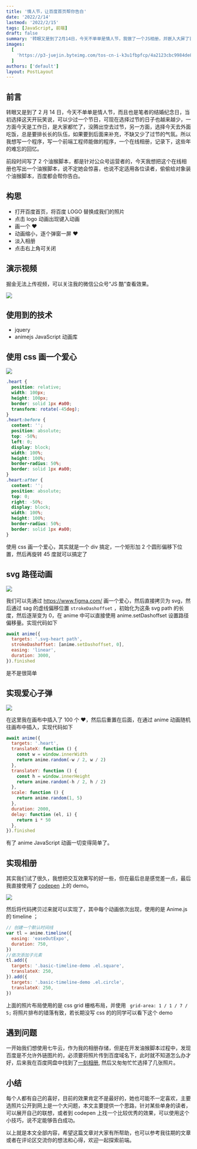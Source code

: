 ```yaml
---
title: '情人节，让百度首页帮你告白'
date: '2022/2/14'
lastmod: '2022/2/15'
tags: [JavaScript, 前端]
draft: false
summary: '转眼又是到了2月14日，今天不单单是情人节，我做了一个JS相册，并嵌入大屏了百度首页中，偷偷给对象装个油猴脚本，百度都会帮你告白。'
images:
  [
    'https://p3-juejin.byteimg.com/tos-cn-i-k3u1fbpfcp/4a2123cbc9984de898a771213d7b0f62~tplv-k3u1fbpfcp-watermark.image?',
  ]
authors: ['default']
layout: PostLayout
---
```


## 前言

转眼又是到了 2 月 14 日，今天不单单是情人节，而且也是笔者的结婚纪念日，当初选择这天开玩笑说，可以少过一个节日，可现在选择过节的日子也越来越少，一方面今天是工作日，是大家都忙了，没腾出空去过节，另一方面，选择今天去外面吃饭，总是要排长长的队伍，如果要到后面来补充，不缺又少了过节的气氛。所以我想写一个程序，写一个前端工程师能做的程序，一个在线相册，记录下，这些年的难忘的回忆。

前段时间写了 2 个油猴脚本，都是针对公众号运营者的，今天我想把这个在线相册也写出一个油猴脚本，说不定她会惊喜，也说不定适用各位读者，偷偷给对象装个油猴脚本，百度都会帮你告白。

## 构思

- 打开百度首页，将百度 LOGO 替换成我们的照片
- 点击 logo 动画出现键入动画
- 画一个 ❤️
- 动画缩小，逐个弹窗一屏 ❤️
- 淡入相册
- 点击右上角可关闭

## 演示视频

掘金无法上传视频，可以关注我的微信公众号“JS 酷”查看效果。

![](https://p3-juejin.byteimg.com/tos-cn-i-k3u1fbpfcp/a4bba0df8ed4471596bd72a33ed85dab~tplv-k3u1fbpfcp-zoom-1.image)

## 使用到的技术

- jquery
- animejs JavaScript 动画库

## 使用 css 画一个爱心

![](https://p3-juejin.byteimg.com/tos-cn-i-k3u1fbpfcp/c78bba42cbfa4dc4a96a59df99fbe136~tplv-k3u1fbpfcp-zoom-1.image)

```css
.heart {
  position: relative;
  width: 100px;
  height: 100px;
  border: solid 1px #a00;
  transform: rotate(-45deg);
}
.heart:before {
  content: '';
  position: absolute;
  top: -50%;
  left: 0;
  display: block;
  width: 100%;
  height: 100%;
  border-radius: 50%;
  border: solid 1px #a00;
}
.heart:after {
  content: '';
  position: absolute;
  top: 0;
  right: -50%;
  display: block;
  width: 100%;
  height: 100%;
  border-radius: 50%;
  border: solid 1px #a00;
}
```

使用 css 画一个爱心，其实就是一个 div 搞定，一个矩形加 2 个圆形偏移下位置，然后再旋转 45 度就可以搞定了

## svg 路径动画

![](https://p3-juejin.byteimg.com/tos-cn-i-k3u1fbpfcp/5b274f854a434188b0e5b502ccc4fd92~tplv-k3u1fbpfcp-zoom-1.image)

我们可以先通过 https://www.figma.com/ 画一个爱心，然后直接拷贝为 svg，然后通过 sag 的虚线偏移位置 `strokeDashoffset` ，初始化为这条 svg path 的长度，然后逐渐变为 0，在 anime 中可以直接使用 anime.setDashoffset 设置路径偏移量。实现代码如下

```js
await anime({
  targets: '.svg-heart path',
  strokeDashoffset: [anime.setDashoffset, 0],
  easing: 'linear',
  duration: 3000,
}).finished
```

是不是很简单

## 实现爱心子弹

![](https://p3-juejin.byteimg.com/tos-cn-i-k3u1fbpfcp/c8bebb73b4674cca9e46744aa8c8313b~tplv-k3u1fbpfcp-zoom-1.image)

在这里我在画布中插入了 100 个 ❤️，然后后重置在后面，在通过 anime 动画随机往画布中插入，实现代码如下

```js
await anime({
  targets: '.heart',
  translateX: function () {
    const w = window.innerWidth
    return anime.random(-w / 2, w / 2)
  },
  translateY: function () {
    const h = window.innerHeight
    return anime.random(-h / 2, h / 2)
  },
  scale: function () {
    return anime.random(1, 5)
  },
  duration: 2000,
  delay: function (el, i) {
    return i * 50
  },
}).finished
```

有了 anime JavaScript 动画一切变得简单了。

## 实现相册

其实我们试了很久，我想把交互效果写的好一些，但在最后总是感觉差一点，最后我直接使用了 [codepen](https://codepen.io/haja-ran/pen/mdEJzRd) 上的 demo。

![](https://p3-juejin.byteimg.com/tos-cn-i-k3u1fbpfcp/d644805450d54d9488a82c61670dd9d0~tplv-k3u1fbpfcp-zoom-1.image)

然后将代码拷贝过来就可以实现了，其中每个动画依次出现，使用的是 Anime.js 的 timeline ；

```js
// 创建一个默认时间线
var tl = anime.timeline({
  easing: 'easeOutExpo',
  duration: 750,
})
//依次添加子元素
tl.add({
  targets: '.basic-timeline-demo .el.square',
  translateX: 250,
}).add({
  targets: '.basic-timeline-demo .el.circle',
  translateX: 250,
})
```

上面的照片布局使用的是 css grid 栅格布局，并使用 ` grid-area: 1 / 1 / 7 / 5;` 将照片排布的错落有致，若长期没写 css 的的同学可以看下这个 demo

## 遇到问题

一开始我们想使用七牛云，作为我的相册存储，但是在开发油猴脚本过程中，发现百度是不允许外链图片的，必须要将照片传到百度域名下，此时就不知道怎么办才好，后来我在百度网盘中找到了[一刻相册](https://photo.baidu.com/), 然后又匆匆忙忙选择了几张照片。

## 小结

每个人都有自己的喜好，目前的效果肯定不是最好的，她也可能不一定喜欢，主要选照片公开到网上是一个大问题，本文主要提供一个思路，针对某些单身的读者，可以展开自己的联想，或者到 codepen 上找一个比较优秀的效果，可以使用这个小技巧，说不定能够告白成功。

以上就是本文全部内容，希望这篇文章对大家有所帮助，也可以参考我往期的文章或者在评论区交流你的想法和心得，欢迎一起探索前端。
